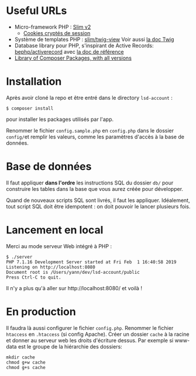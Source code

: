 Useful URLs
===========

* Micro-framework PHP : [Slim v2](http://docs.slimframework.com/)
    * [Cookies cryptés de session](http://docs.slimframework.com/sessions/cookies/)
* Système de templates PHP : [slim/twig-view](https://packagist.org/packages/slim/twig-view#1.2.0) Voir aussi [la doc Twig](http://twig.sensiolabs.org/doc/templates.html)
* Database library pour PHP, s'inspirant de Active Records: [bephp/activerecord](https://github.com/bephp/activerecord) avec [la doc de référence](https://bephp.github.io/activerecord/)
* [Library of Composer Packages, with all versions](https://packagist.org/explore/)

Installation
============

Après avoir cloné la repo et être entré dans le directory `lsd-account` :

    $ composer install

pour installer les packages utilisés par l'app.

Renommer le fichier `config.sample.php` en `config.php` dans le dossier `config/`et remplir les valeurs, comme les paramètres d'accès à la base de données.

Base de données
===============

Il faut appliquer **dans l'ordre** les instructions SQL du dossier `db/` pour construire les tables dans la base que vous aurez créée pour développer.

Quand de nouveaux scripts SQL sont livrés, il faut les appliquer. Idéalement, tout script SQL doit être idempotent : on doit pouvoir le lancer plusieurs fois.

Lancement en local
==================

Merci au mode serveur Web intégré à PHP :

    $ ./server
    PHP 7.1.16 Development Server started at Fri Feb  1 16:40:58 2019
    Listening on http://localhost:8080
    Document root is /Users/yann/dev/lsd-account/public
    Press Ctrl-C to quit.

Il n'y a plus qu'à aller sur http://localhost:8080/ et voilà !

En production
=============
Il faudra là aussi configurer le fichier `config.php`.
Renommer le fichier `htaccess` en `.htaccess` (si config Apache).
Créer un dossier `cache` à la racine et donner au serveur web les droits d'écriture dessus. Par exemple si www-data est le groupe de la hiérarchie des dossiers:

```
mkdir cache
chmod g+w cache
chmod g+s cache
```
